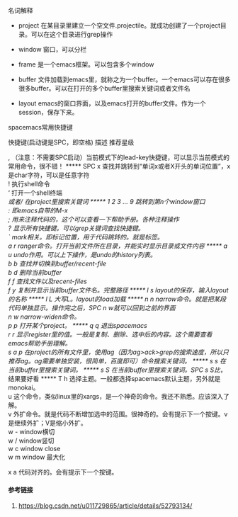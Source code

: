 





名词解释

- project    在某目录里建立一个空文件.projectile。就成功创建了一个project目录。可以在这个目录进行grep操作

- window 	窗口，可以分栏

- frame 	是一个emacs框架。可以包含多个window

- buffer 	文件加载到emacs里，就称之为一个buffer。一个emacs可以存在很多很多buffer。可以在打开的多个buffer里搜索关键词或者文件名

- layout 	emacs的窗口界面，以及emacs打开的buffer文件。作为一个session，保存下来。

  







spacemacs常用快捷键

快捷键(启动键是SPC，即空格) 	描述 	推荐星级

, 	（注意：不需要SPC启动）当前模式下的lead-key快捷键，可以显示当前模式的常用命令，很不错！ 	*****
SPC x 	查找并跳转到“单词x或者X开头的单词位置”，x是char字符，可以是任意字符 	
! 	执行shell命令 	
‘ 	打开一个shell终端 	
*或者/ 	在project里搜索关键词 	*****
1 2 3 … 9 	跳转到第n个window窗口 	
: 	即emacs自带的M-x 	
; 	用来注释代码的，这个可以查看一下帮助手册。各种注释操作 	
? 	显示所有快捷键。可以grep关键词查找快捷键。 	
` 	mark相关。即标记位置，用于代码跳转的。就是标签。 	
a r 	ranger命令。打开当前文件所在目录，并能实时显示目录或文件内容 	*****
a u 	undo作用。可以上下操作，是undo的history列表。 	
b b 	查找并切换到buffer/recent-file 	
b d 	删除当前buffer 	
f f 	查找文件以及recent-files 	
f y 	复制并显示当前buffer文件名。完整路径 	*****
l s 	layout的保存，输入layout的名称 	*****
l L 	大写L。layout的load加载 	*****
n n 	narrow命令。就是把某段代码单独显示。操作完之后，SPC n w就可以回到之前的界面 	
n w 	narrow-widen命令。 	
p p 	打开某个project。 	*****
q q 	退出spacemacs 	
r r 	显示register里的值。一般是复制、删除、选中后的内容。这个需要查看emacs帮助手册理解。 	
s a p 	在project的所有文件里，使用ag（因为ag>ack>grep的搜索速度，所以只推荐ag。ag需要单独安装，很简单，百度即可）命令搜索关键词。 	*****
s s 	在当前buffer里搜索关键词。 	*****
s S 	在当前buffer里搜索关键词。SPC s S比*，结果要好看 	*****
T h 	选择主题。一般都选择spacemacs默认主题，另外就是monokai。 	
u 	这个命令，类似linux里的xargs，是一个神奇的命令。我还不熟悉。应该深入了解。 	
v 	外扩命令。就是代码不断增加选中的范围。很神奇的。会有提示下一个按键。v是继续外扩；V是缩小外扩。 	
w - 	window横切 	
w / 	window竖切 	
w c 	window close 	
w m 	window 最大化 	

x a 	代码对齐的。会有提示下一个按键。 	











#### 参考链接

1. https://blog.csdn.net/u011729865/article/details/52793134/ 
   